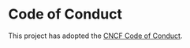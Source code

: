 # Code of Conduct

This project has adopted the [CNCF Code of
Conduct](https://github.com/cncf/foundation/blob/master/code-of-conduct.md).
